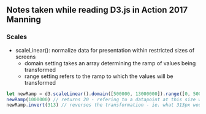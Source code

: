## Notes taken while reading D3.js in Action 2017 Manning 

### Scales

- scaleLinear(): normalize data for presentation within restricted sizes of screens
    - domain setting takes an array determining the ramp of values being transformed
    - range setting refers to the ramp to which the values will be transformed

```javascript
let newRamp = d3.scaleLinear().domain([500000, 13000000]).range([0, 500]) 
newRamp(1000000) // returns 20 - refering to a datapoint at this size within the domain can be placed at 20px
newRamp.invert(313) // reverses the transformation - ie. what 313px would represent in the domain - in this case 8325000
```